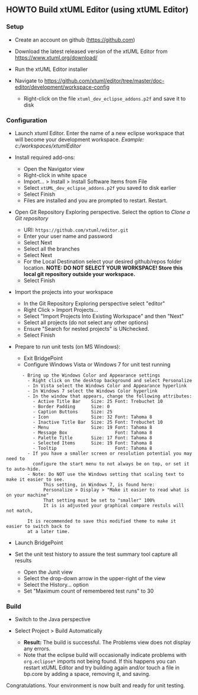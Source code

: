 HOWTO Build xtUML Editor (using xtUML Editor)
----------------------------------------------

### Setup
- Create an account on github (https://github.com)
	  
- Download the latest released version of the xtUML Editor from https://www.xtuml.org/download/

- Run the xtUML Editor installer
   
- Navigate to https://github.com/xtuml/editor/tree/master/doc-editor/development/workspace-config
  - Right-click on the file ```xtuml_dev_eclipse_addons.p2f``` and save it to disk


### Configuration
- Launch xtuml Editor.  Enter the name of a new eclipse workspace that will become your development workspace.  _Example:  c:/workspaces/xtumlEditor_ 

- Install required add-ons:
  - Open the Navigator view
  - Right-click in white space
  - Import... > Install > Install Software Items from File
  - Select ```xtUML_dev_eclipse_addons.p2f``` you saved to disk earlier
  - Select Finish
  - Files are installed and you are prompted to restart. Restart.
  	  
- Open Git Repository Exploring perspective.  Select the option to _Clone a Git repository_
  - URI: ```https://github.com/xtuml/editor.git```
  - Enter your user name and password
  - Select Next
  - Select all the branches
  - Select Next
  - For the Local Destination select your desired github/repos folder location. __NOTE: DO NOT SELECT YOUR WORKSPACE!  Store this local git repository outside your workspace.__
  - Select Finish
  
- Import the projects into your workspace
  - In the Git Repository Exploring perspective select "editor"
  - Right Click > Import Projects...
  - Select "Import Projects Into Existing Workspace" and then "Next"
  - Select all projects (do not select any other options)
  - Ensure "Search for nested projects" is UNchecked.
  - Select Finish
   
- Prepare to run unit tests (on MS Windows):
  - Exit BridgePoint
  - Configure Windows Vista or Windows 7 for unit test running

```
      - Bring up the Windows Color and Appearance settings
        - Right click on the desktop background and select Personalize
        - In Vista select the Windows Color and Appearance hyperlink
        - In Windows 7 select the Windows Color hyperlink
        - In the window that appears, change the following attributes:
          - Active Title Bar    Size: 25 Font: Trebuchet 10
          - Border Padding      Size: 0
          - Caption Buttons     Size: 25
          - Icon                Size: 32 Font: Tahoma 8
          - Inactive Title Bar  Size: 25 Font: Trebuchet 10
          - Menu                Size: 19 Font: Tahoma 8
          - Message Box                  Font: Tahoma 8
          - Palette Title       Size: 17 Font: Tahoma 8
          - Selected Items      Size: 19 Font: Tahoma 8
          - Tooltip                      Font: Tahoma 8
        - If you have a smaller screen or resolution potential you may need to
          configure the start menu to not always be on top, or set it to auto-hide.
        - Note: Do NOT use the Windows setting that scaling text to make it easier to see. 
              This setting, in Windows 7, is found here:
              Personalize > Display > "Make it easier to read what is on your machine"
              That setting must be set to "smaller" 100%
              It is is adjusted your graphical compare restuls will not match,
              
        It is recommended to save this modified theme to make it easier to switch back to 
        at a later time.
```

  - Launch BridgePoint

- Set the unit test history to assure the test summary tool capture all results
  - Open the Junit view
  - Select the drop-down arrow in the upper-right of the view
  - Select the History... option
  - Set "Maximum count of remembered test runs" to 30 


### Build
- Switch to the Java perspective

- Select Project > Build Automatically
  - __Result:__ The build is successful.  The Problems view does not display any errors.
  - Note that the eclipse build will occasionally indicate problems with ```org.eclipse*``` imports not being found.  If this happens you can restart xtUML Editor and try building again and/or touch a file in bp.core by adding a space, removing it, and saving.


Congratulations.  Your environment is now built and ready for unit testing.
